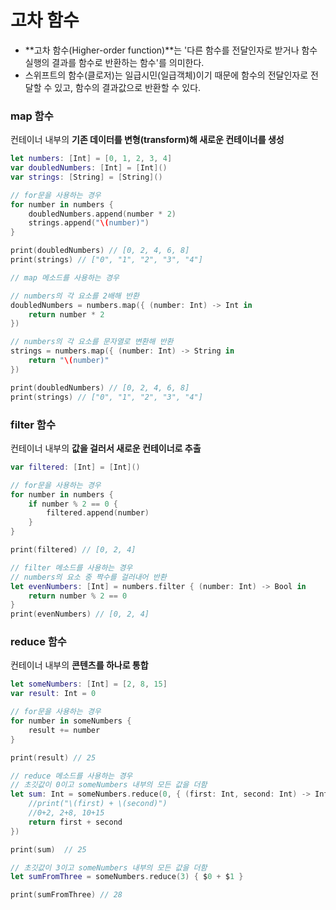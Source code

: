 # 고차 함수

- **고차 함수(Higher-order function)**는 '다른 함수를 전달인자로 받거나 함수실행의 결과를 함수로 반환하는 함수'를 의미한다.
- 스위프트의 함수(클로저)는 일급시민(일급객체)이기 때문에 함수의 전달인자로 전달할 수 있고, 함수의 결과값으로 반환할 수 있다.



### map 함수

컨테이너 내부의 **기존 데이터를 변형(transform)해 새로운 컨테이너를 생성**

```swift
let numbers: [Int] = [0, 1, 2, 3, 4]
var doubledNumbers: [Int] = [Int]()
var strings: [String] = [String]()

// for문을 사용하는 경우
for number in numbers {
    doubledNumbers.append(number * 2)
    strings.append("\(number)")
}

print(doubledNumbers) // [0, 2, 4, 6, 8]
print(strings) // ["0", "1", "2", "3", "4"]

// map 메소드를 사용하는 경우

// numbers의 각 요소를 2배해 반환
doubledNumbers = numbers.map({ (number: Int) -> Int in
    return number * 2
})

// numbers의 각 요소를 문자열로 변환해 반환
strings = numbers.map({ (number: Int) -> String in
    return "\(number)"
})

print(doubledNumbers) // [0, 2, 4, 6, 8]
print(strings) // ["0", "1", "2", "3", "4"]
```



### filter 함수

컨테이너 내부의 **값을 걸러서 새로운 컨테이너로 추출**

```swift
var filtered: [Int] = [Int]()

// for문을 사용하는 경우
for number in numbers {
    if number % 2 == 0 {
        filtered.append(number)
    }
}

print(filtered) // [0, 2, 4]

// filter 메소드를 사용하는 경우
// numbers의 요소 중 짝수를 걸러내어 반환
let evenNumbers: [Int] = numbers.filter { (number: Int) -> Bool in
    return number % 2 == 0
}
print(evenNumbers) // [0, 2, 4]
```



### reduce 함수

컨테이너 내부의 **콘텐츠를 하나로 통합**

```swift
let someNumbers: [Int] = [2, 8, 15]
var result: Int = 0

// for문을 사용하는 경우
for number in someNumbers {
    result += number
}

print(result) // 25

// reduce 메소드를 사용하는 경우
// 초깃값이 0이고 someNumbers 내부의 모든 값을 더함
let sum: Int = someNumbers.reduce(0, { (first: Int, second: Int) -> Int in
    //print("\(first) + \(second)")
    //0+2, 2+8, 10+15
    return first + second
})

print(sum)  // 25

// 초깃값이 3이고 someNumbers 내부의 모든 값을 더함
let sumFromThree = someNumbers.reduce(3) { $0 + $1 }

print(sumFromThree) // 28
```

